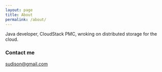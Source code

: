 ```yaml
---
layout: page
title: About
permalink: /about/
---
```


Java developer, CloudStack PMC, wroking on distributed storage for the cloud.

### Contact me

[sudison@gmail.com](mailto:sudison@gmail.com)
